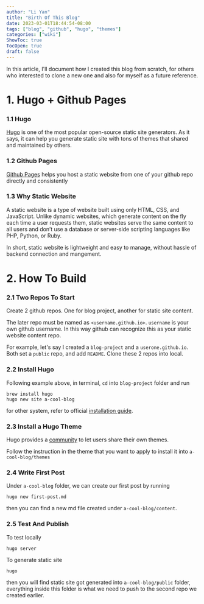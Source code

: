 ```yaml
---
author: "Li Yan"
title: "Birth Of This Blog"
date: 2023-03-01T18:44:54-08:00
tags: ["blog", "github", "hugo", "themes"]
categories: ["wiki"]
ShowToc: true
TocOpen: true
draft: false
---
```


In this article, I'll document how I created this blog from scratch,
for others who interested to clone a new one and also for myself as a future reference.

# 1. Hugo + Github Pages
### 1.1 Hugo
[Hugo](https://gohugo.io/) is one of the most popular open-source static site generators. As it says, it can help you generate static site with tons of themes that shared and maintained by others.

### 1.2 Github Pages
[Github Pages](https://pages.github.com/) helps you host a static website from one of your github repo directly and consistently

### 1.3 Why Static Website
A static website is a type of website built using only HTML, CSS, and JavaScript. Unlike dynamic websites, which generate content on the fly each time a user requests them, static websites serve the same content to all users and don’t use a database or server-side scripting languages like PHP, Python, or Ruby.

In short, static website is lightweight and easy to manage, without hassle of backend connection and mangement.

# 2. How To Build
### 2.1 Two Repos To Start
Create 2 github repos. One for blog project, another for static site content.

The later repo must be named as `<username.github.io>`. `username` is your own github username. In this way github can recognize this as your static website content repo.

For example, let's say I created a `blog-project` and a `userone.github.io`. Both set a `public` repo, and add `README`. Clone these 2 repos into local.

### 2.2 Install Hugo
Following example above, in terminal, `cd` into `blog-project` folder and run
```
brew install hugo
hugo new site a-cool-blog
```
for other system, refer to official [installation guide](https://gohugo.io/installation/).

### 2.3 Install a Hugo Theme
Hugo provides a [community](https://themes.gohugo.io/) to let users share their own themes.

Follow the instruction in the theme that you want to apply to install it into `a-cool-blog/themes`

### 2.4 Write First Post
Under `a-cool-blog` folder, we can create our first post by running
```
hugo new first-post.md
```
then you can find a new md file created under `a-cool-blog/content`.

### 2.5 Test And Publish
To test locally
```
hugo server
```

To generate static site 
```
hugo
```
then you will find static site got generated into `a-cool-blog/public` folder, everything inside this folder is what we need to push to the second repo we created earlier.


